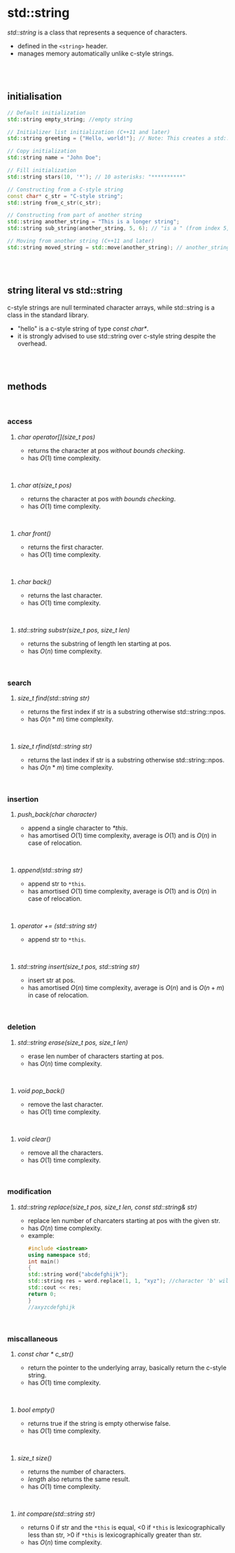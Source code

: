 # std::string

_std::string_ is a class that represents a sequence of characters.

- defined in the `<string>` header.
- manages memory automatically unlike c-style strings.

<br>
<br>

## initialisation

```cpp
// Default initialization
std::string empty_string; //empty string

// Initializer list initialization (C++11 and later)
std::string greeting = {"Hello, world!"}; // Note: This creates a std::string from a const char*

// Copy initialization
std::string name = "John Doe";

// Fill initialization
std::string stars(10, '*'); // 10 asterisks: "**********"

// Constructing from a C-style string
const char* c_str = "C-style string";
std::string from_c_str(c_str);

// Constructing from part of another string
std::string another_string = "This is a longer string";
std::string sub_string(another_string, 5, 6); // "is a " (from index 5, length 6)

// Moving from another string (C++11 and later)
std::string moved_string = std::move(another_string); // another_string is now in a valid but unspecified state.
```

<br>
<br>

## string literal vs std::string

c-style strings are null terminated character arrays, while std::string is a class in the standard library.

- "hello" is a c-style string of type _const char\*_.
- it is strongly advised to use std::string over c-style string despite the overhead.

<br>
<br>

## methods

<br>

### access

1. _char operator[](size_t pos)_

   - returns the character at pos _without bounds checking_.
   - has $O(1)$ time complexity.

<br>

1. _char at(size_t pos)_

   - returns the character at pos _with bounds checking_.
   - has $O(1)$ time complexity.

<br>

1. _char front()_

   - returns the first character.
   - has $O(1)$ time complexity.

<br>

1. _char back()_

   - returns the last character.
   - has $O(1)$ time complexity.

<br>

1. _std::string substr(size_t pos, size_t len)_

   - returns the substring of length len starting at pos.
   - has $O(n)$ time complexity.

<br>

### search

1. _size_t find(std::string str)_

   - returns the first index if str is a substring otherwise std::string::npos.
   - has $O(n*m)$ time complexity.

<br>

1. _size_t rfind(std::string str)_

   - returns the last index if str is a substring otherwise std::string::npos.
   - has $O(n*m)$ time complexity.

<br>

### insertion

1. _push_back(char character)_

   - append a single character to _\*this_.
   - has amortised $O(1)$ time complexity, average is $O(1)$ and is $O(n)$ in case of relocation.

<br>

1. _append(std::string str)_

   - append str to `*this`.
   - has amortised $O(1)$ time complexity, average is $O(1)$ and is $O(n)$ in case of relocation.

<br>

1. _operator += (std::string str)_

   - append str to `*this`.

<br>

1. _std::string insert(size_t pos, std::string str)_

   - insert str at pos.
   - has amortised $O(n)$ time complexity, average is $O(n)$ and is $O(n+m)$ in case of relocation.

<br>

### deletion

1. _std::string erase(size_t pos, size_t len)_

   - erase len number of characters starting at pos.
   - has $O(n)$ time complexity.

<br>

1. _void pop_back()_

   - remove the last character.
   - has $O(1)$ time complexity.

<br>

1. _void clear()_

   - remove all the characters.
   - has $O(1)$ time complexity.

<br>

### modification

1. _std::string replace(size_t pos, size_t len, const std::string& str)_

   - replace len number of charcaters starting at pos with the given str.
   - has $O(n)$ time complexity.
   - example:
     ```cpp
     #include <iostream>
     using namespace std;
     int main()
     {
     std::string word{"abcdefghijk"};
     std::string res = word.replace(1, 1, "xyz"); //character 'b' will be replaced with "xyz"
     std::cout << res;
     return 0;
     }
     //axyzcdefghijk
     ```

<br>

### miscallaneous

1.  _const char \* c_str()_

    - return the pointer to the underlying array, basically return the c-style string.
    - has $O(1)$ time complexity.

<br>

1.  _bool empty()_

    - returns true if the string is empty otherwise false.
    - has $O(1)$ time complexity.

<br>

1.  _size_t size()_

    - returns the number of characters.
    - _length_ also returns the same result.
    - has $O(1)$ time complexity.

<br>

1.  _int compare(std::string str)_

    - returns 0 if str and the `*this` is equal, <0 if `*this` is lexicographically less than str, >0 if `*this` is lexicographically greater than str.
    - has $O(n)$ time complexity.

<br>
<br>
